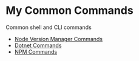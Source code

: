 # My Common Commands
Common shell and CLI commands

- [Node Version Manager Commands](nvm.md)
- [Dotnet Commands](dotnet.md)
- [NPM Commands](npm.md)